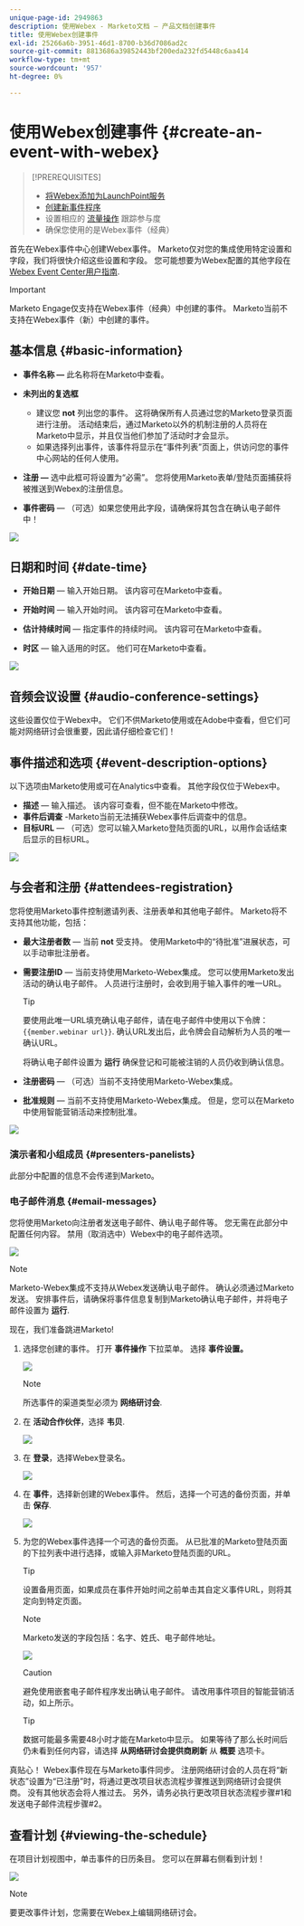 ```yaml
---
unique-page-id: 2949863
description: 使用Webex - Marketo文档 — 产品文档创建事件
title: 使用Webex创建事件
exl-id: 25266a6b-3951-46d1-8700-b36d7086ad2c
source-git-commit: 8813686a39852443bf200eda232fd5448c6aa414
workflow-type: tm+mt
source-wordcount: '957'
ht-degree: 0%

---
```


# 使用Webex创建事件 {#create-an-event-with-webex}

>[!PREREQUISITES]
>
>* [将Webex添加为LaunchPoint服务](/help/marketo/product-docs/administration/additional-integrations/add-webex-as-a-launchpoint-service.md)
>* [创建新事件程序](/help/marketo/product-docs/demand-generation/events/understanding-events/create-a-new-event-program.md)
>* 设置相应的 [流量操作](/help/marketo/product-docs/core-marketo-concepts/smart-campaigns/flow-actions/add-a-flow-step-to-a-smart-campaign.md) 跟踪参与度
>* 确保您使用的是Webex事件（经典）


首先在Webex事件中心创建Webex事件。 Marketo仅对您的集成使用特定设置和字段，我们将很快介绍这些设置和字段。 您可能想要为Webex配置的其他字段在 [Webex Event Center用户指南](https://www.cisco.com/c/dam/en/us/td/docs/collaboration/meeting_center/wbs298/wx_ec_host_ug.pdf).

>[!IMPORTANT]
>
>Marketo Engage仅支持在Webex事件（经典）中创建的事件。 Marketo当前不支持在Webex事件（新）中创建的事件。

## 基本信息 {#basic-information}

* **事件名称 —** 此名称将在Marketo中查看。
* **未列出的复选框**

   * 建议您 **not** 列出您的事件。 这将确保所有人员通过您的Marketo登录页面进行注册。 活动结束后，通过Marketo以外的机制注册的人员将在Marketo中显示，并且仅当他们参加了活动时才会显示。
   * 如果选择列出事件，该事件将显示在“事件列表”页面上，供访问您的事件中心网站的任何人使用。

* **注册 —** 选中此框可将设置为“必需”。 您将使用Marketo表单/登陆页面捕获将被推送到Webex的注册信息。
* **事件密码** — （可选）如果您使用此字段，请确保将其包含在确认电子邮件中！

![](assets/image2015-5-28-13-3a30-3a55.png)

## 日期和时间 {#date-time}

* **开始日期**  — 输入开始日期。 该内容可在Marketo中查看。

* **开始时间**  — 输入开始时间。 该内容可在Marketo中查看。

* **估计持续时间**  — 指定事件的持续时间。 该内容可在Marketo中查看。

* **时区**  — 输入适用的时区。 他们可在Marketo中查看。

![](assets/image2015-5-28-13-3a37-3a39.png)

## 音频会议设置 {#audio-conference-settings}

这些设置仅位于Webex中。 它们不供Marketo使用或在Adobe中查看，但它们可能对网络研讨会很重要，因此请仔细检查它们！

## 事件描述和选项  {#event-description-options}

以下选项由Marketo使用或可在Analytics中查看。 其他字段仅位于Webex中。

* **描述**  — 输入描述。 该内容可查看，但不能在Marketo中修改。
* **事件后调查** -Marketo当前无法捕获Webex事件后调查中的信息。
* **目标URL**  — （可选）您可以输入Marketo登陆页面的URL，以用作会话结束后显示的目标URL。

![](assets/image2015-5-28-13-3a48-3a49.png)

## 与会者和注册 {#attendees-registration}

您将使用Marketo事件控制邀请列表、注册表单和其他电子邮件。 Marketo将不支持其他功能，包括：

* **最大注册者数**  — 当前 **not** 受支持。  使用Marketo中的“待批准”进展状态，可以手动审批注册者。

* **需要注册ID**  — 当前支持使用Marketo-Webex集成。 您可以使用Marketo发出活动的确认电子邮件。 人员进行注册时，会收到用于输入事件的唯一URL。

   >[!TIP]
   >
   >要使用此唯一URL填充确认电子邮件，请在电子邮件中使用以下令牌： `{{member.webinar url}}`. 确认URL发出后，此令牌会自动解析为人员的唯一确认URL。
   >
   >将确认电子邮件设置为 **运行** 确保登记和可能被注销的人员仍收到确认信息。

* **注册密码**  — （可选）当前不支持使用Marketo-Webex集成。
* **批准规则**  — 当前不支持使用Marketo-Webex集成。 但是，您可以在Marketo中使用智能营销活动来控制批准。

![](assets/image2015-5-28-14-3a4-3a41.png)

### 演示者和小组成员 {#presenters-panelists}

此部分中配置的信息不会传递到Marketo。

### 电子邮件消息 {#email-messages}

您将使用Marketo向注册者发送电子邮件、确认电子邮件等。 您无需在此部分中配置任何内容。 禁用（取消选中）Webex中的电子邮件选项。

![](assets/image2015-5-28-14-3a9-3a14.png)

>[!NOTE]
>
>Marketo-Webex集成不支持从Webex发送确认电子邮件。 确认必须通过Marketo发送。 安排事件后，请确保将事件信息复制到Marketo确认电子邮件，并将电子邮件设置为 **运行**.

现在，我们准备跳进Marketo!

1. 选择您创建的事件。 打开 **事件操作** 下拉菜单。 选择 **事件设置。**

   ![](assets/image2015-5-14-16-3a7-3a31.png)

   >[!NOTE]
   >
   >所选事件的渠道类型必须为 **网络研讨会**.

1. 在 **活动合作伙伴**，选择 **韦贝**.

   ![](assets/image2015-1-30-13-3a58-3a2.png)

1. 在 **登录**，选择Webex登录名。

   ![](assets/image2015-5-18-12-3a2-3a26.png)

1. 在 **事件**，选择新创建的Webex事件。 然后，选择一个可选的备份页面，并单击 **保存**.

   ![](assets/image2015-5-14-16-3a15-3a55.png)

1. 为您的Webex事件选择一个可选的备份页面。 从已批准的Marketo登陆页面的下拉列表中进行选择，或输入非Marketo登陆页面的URL。

   >[!TIP]
   >
   >设置备用页面，如果成员在事件开始时间之前单击其自定义事件URL，则将其定向到特定页面。

   >[!NOTE]
   >
   >Marketo发送的字段包括：名字、姓氏、电子邮件地址。

   ![](assets/webex.png)

   >[!CAUTION]
   >
   >避免使用嵌套电子邮件程序发出确认电子邮件。 请改用事件项目的智能营销活动，如上所示。

   >[!TIP]
   >
   >数据可能最多需要48小时才能在Marketo中显示。 如果等待了那么长时间后仍未看到任何内容，请选择 **从网络研讨会提供商刷新** 从 **概要** 选项卡。

真贴心！ Webex事件现在与Marketo事件同步。 注册网络研讨会的人员在将“新状态”设置为“已注册”时，将通过更改项目状态流程步骤推送到网络研讨会提供商。 没有其他状态会将人推过去。 另外，请务必执行更改项目状态流程步骤#1和发送电子邮件流程步骤#2。

## 查看计划  {#viewing-the-schedule}

在项目计划视图中，单击事件的日历条目。 您可以在屏幕右侧看到计划！

![](assets/image2015-5-14-16-3a21-3a41.png)

>[!NOTE]
>
>要更改事件计划，您需要在Webex上编辑网络研讨会。
